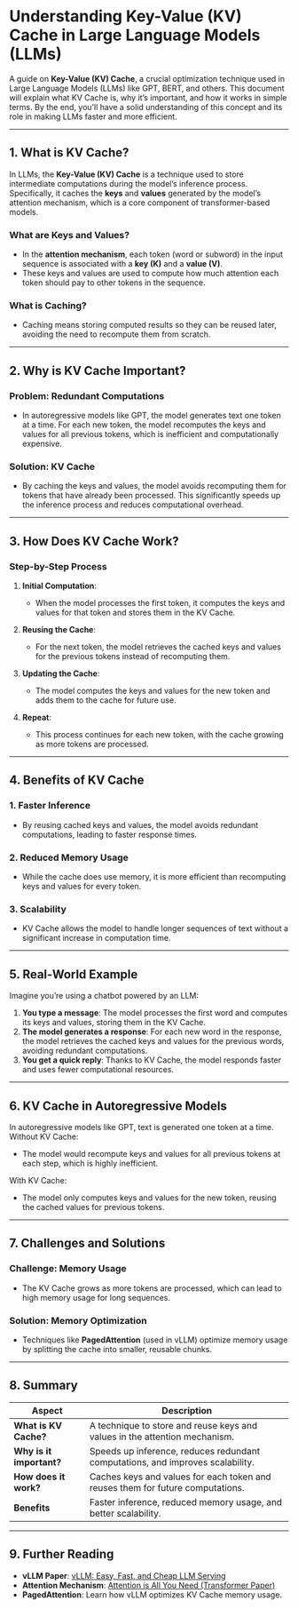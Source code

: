 # **Understanding Key-Value (KV) Cache in Large Language Models (LLMs)**

A guide on **Key-Value (KV) Cache**, a crucial optimization technique used in Large Language Models (LLMs) like GPT, BERT, and others. This document will explain what KV Cache is, why it’s important, and how it works in simple terms. By the end, you’ll have a solid understanding of this concept and its role in making LLMs faster and more efficient.

---

## **1. What is KV Cache?**

In LLMs, the **Key-Value (KV) Cache** is a technique used to store intermediate computations during the model’s inference process. Specifically, it caches the **keys** and **values** generated by the model’s attention mechanism, which is a core component of transformer-based models.

### **What are Keys and Values?**
- In the **attention mechanism**, each token (word or subword) in the input sequence is associated with a **key (K)** and a **value (V)**.
- These keys and values are used to compute how much attention each token should pay to other tokens in the sequence.

### **What is Caching?**
- Caching means storing computed results so they can be reused later, avoiding the need to recompute them from scratch.

---

## **2. Why is KV Cache Important?**

### **Problem: Redundant Computations**
- In autoregressive models like GPT, the model generates text one token at a time. For each new token, the model recomputes the keys and values for all previous tokens, which is inefficient and computationally expensive.

### **Solution: KV Cache**
- By caching the keys and values, the model avoids recomputing them for tokens that have already been processed. This significantly speeds up the inference process and reduces computational overhead.

---

## **3. How Does KV Cache Work?**

### **Step-by-Step Process**
1. **Initial Computation**:
   - When the model processes the first token, it computes the keys and values for that token and stores them in the KV Cache.

2. **Reusing the Cache**:
   - For the next token, the model retrieves the cached keys and values for the previous tokens instead of recomputing them.

3. **Updating the Cache**:
   - The model computes the keys and values for the new token and adds them to the cache for future use.

4. **Repeat**:
   - This process continues for each new token, with the cache growing as more tokens are processed.

---

## **4. Benefits of KV Cache**

### **1. Faster Inference**
- By reusing cached keys and values, the model avoids redundant computations, leading to faster response times.

### **2. Reduced Memory Usage**
- While the cache does use memory, it is more efficient than recomputing keys and values for every token.

### **3. Scalability**
- KV Cache allows the model to handle longer sequences of text without a significant increase in computation time.

---

## **5. Real-World Example**

Imagine you’re using a chatbot powered by an LLM:
1. **You type a message**: The model processes the first word and computes its keys and values, storing them in the KV Cache.
2. **The model generates a response**: For each new word in the response, the model retrieves the cached keys and values for the previous words, avoiding redundant computations.
3. **You get a quick reply**: Thanks to KV Cache, the model responds faster and uses fewer computational resources.

---

## **6. KV Cache in Autoregressive Models**

In autoregressive models like GPT, text is generated one token at a time. Without KV Cache:
- The model would recompute keys and values for all previous tokens at each step, which is highly inefficient.

With KV Cache:
- The model only computes keys and values for the new token, reusing the cached values for previous tokens.

---

## **7. Challenges and Solutions**

### **Challenge: Memory Usage**
- The KV Cache grows as more tokens are processed, which can lead to high memory usage for long sequences.

### **Solution: Memory Optimization**
- Techniques like **PagedAttention** (used in vLLM) optimize memory usage by splitting the cache into smaller, reusable chunks.

---

## **8. Summary**

| **Aspect**              | **Description**                                                                 |
|-------------------------|---------------------------------------------------------------------------------|
| **What is KV Cache?**    | A technique to store and reuse keys and values in the attention mechanism.       |
| **Why is it important?** | Speeds up inference, reduces redundant computations, and improves scalability.   |
| **How does it work?**    | Caches keys and values for each token and reuses them for future computations.   |
| **Benefits**             | Faster inference, reduced memory usage, and better scalability.                 |

---

## **9. Further Reading**
- **vLLM Paper**: [vLLM: Easy, Fast, and Cheap LLM Serving](https://arxiv.org/abs/2306.05685)
- **Attention Mechanism**: [Attention is All You Need (Transformer Paper)](https://arxiv.org/abs/1706.03762)
- **PagedAttention**: Learn how vLLM optimizes KV Cache memory usage.
